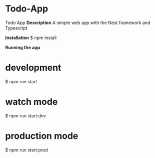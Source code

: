 # Todo-App
Todo App
**Description**
A simple web app with the Nest framework and Typescript

**Installation**
$ npm install

**Running the app**
# development
$ npm run start

# watch mode
$ npm run start:dev

# production mode
$ npm run start:prod
